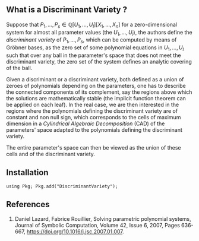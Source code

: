 ## What is a Discriminant Variety ?

Suppose that $P_1,\ldots,P_s \in \mathbb{Q} [U_1,\ldots,U_l][X_1,\ldots ,X_n]$ for a zero-dimensional system for almost all parameter values (the $U_1,\ldots,U_l$), the authors define the *discriminant variety* of $P_1,\ldots,P_s$, which can be computed by means of Gröbner bases, as the zero set of some polynomial equations in $U_1,\ldots,U_l$ such that over any ball in the parameter's space that does not meet the discriminant variety, the zero set of the system defines an analytic covering of the ball.

Given a discriminant or a discriminant variety, both defined as a union of zeroes of polynomials depending on the parameters, one has to describe the connected components of its complement, say the regions above which the solutions are mathematically stable (the implicit function theorem can be applied on each leaf). In the real case, we are then interested in the regions where the polynomials defining the discriminant variety are of constant and non null sign, which corresponds to the cells of maximum dimension in a *Cylindrical Algebraic Decomposition* (CAD) of the parameters' space adapted to the polynomials defining the discriminant variety.

The entire parameter's space can then be viewed as the union of these cells and
of the discriminant variety.

## Installation

```
using Pkg; Pkg.add("DiscriminantVariety");
```

## References

1. Daniel Lazard, Fabrice Rouillier, Solving parametric polynomial systems, Journal of Symbolic Computation, Volume 42, Issue 6, 2007, Pages 636-667, https://doi.org/10.1016/j.jsc.2007.01.007.

